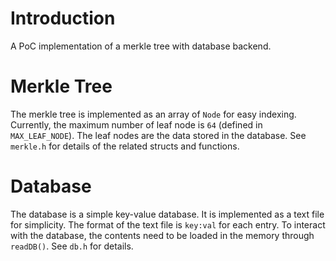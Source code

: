 # Introduction

A PoC implementation of a merkle tree with database backend. 

# Merkle Tree

The merkle tree is implemented as an array of `Node` for easy indexing. Currently, the maximum number of leaf node is `64` (defined in `MAX_LEAF_NODE`). The leaf nodes are the data stored in the database. See `merkle.h` for details of the related structs and functions.

# Database

The database is a simple key-value database. It is implemented as a text file for simplicity. The format of the text file is `key:val` for each entry. To interact with the database, the contents need to be loaded in the memory through `readDB()`. See `db.h` for details.
